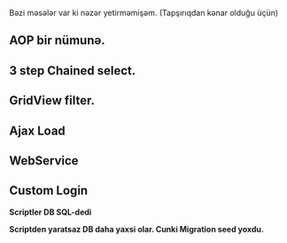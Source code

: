 
Bəzi məsələr var ki nəzər yetirməmişəm. (Tapşırıqdan kənar olduğu üçün)


## AOP bir nümunə. ##
##  3 step Chained select. ## 
##  GridView filter.  ## 
##  Ajax Load ## 
##   WebService ## 
##  Custom Login ## 

**Scriptler DB SQL-dedi**

**Scriptden yaratsaz DB daha yaxsi olar. Cunki Migration seed yoxdu.**
